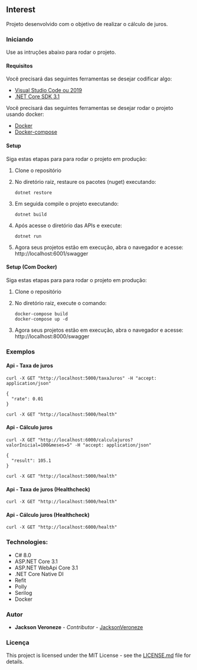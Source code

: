 ## Interest

Projeto desenvolvido com o objetivo de realizar o cálculo de juros.

### Iniciando
Use as intruções abaixo para rodar o projeto.

#### Requisitos
Você precisará das seguintes ferramentas se desejar codificar algo:

* [Visual Studio Code ou 2019](http://www.visualstudio.com/downloads/)
* [.NET Core SDK 3.1](http://www.microsoft.com/net/download)

Você precisará das seguintes ferramentas se desejar rodar o projeto usando docker:

* [Docker](http://www.docker.com/)
* [Docker-compose](http://docs.docker.com/compose/install/)

#### Setup
Siga estas etapas para para rodar o projeto em produção:

  1. Clone o repositório

  2. No diretório raiz, restaure os pacotes (nuget) executando:
     ```
     dotnet restore
     ```
  3. Em seguida compile o projeto executando:
     ```
     dotnet build
     ```
  3. Após acesse o diretório das APIs e execute:
     ```
     dotnet run
     ```
  4. Agora seus projetos estão em execução, abra o navegador e acesse: http://localhost:6001/swagger

#### Setup (Com Docker)

Siga estas etapas para para rodar o projeto em produção:

  1. Clone o repositório

  2. No diretório raiz, execute o comando:
     ```
     docker-compose build
     docker-compose up -d
     ```
  3. Agora seus projetos estão em execução, abra o navegador e acesse: http://localhost:8000/swagger

### Exemplos

#### Api - Taxa de juros

```
curl -X GET "http://localhost:5000/taxaJuros" -H "accept: application/json"

{
  "rate": 0.01
}

curl -X GET "http://localhost:5000/health"
````

#### Api - Cálculo juros

```
curl -X GET "http://localhost:6000/calculajuros?valorInicial=100&meses=5" -H "accept: application/json"

{
  "result": 105.1
}

curl -X GET "http://localhost:5000/health"
````

#### Api - Taxa de juros (Healthcheck)

```
curl -X GET "http://localhost:5000/health"
````

#### Api - Cálculo juros (Healthcheck)

```
curl -X GET "http://localhost:6000/health"
````

### Technologies:

- C# 8.0
- ASP.NET Core 3.1
- ASP.NET WebApi Core 3.1
- .NET Core Native DI
- Refit
- Polly
- Serilog
- Docker

### Autor
* **Jackson Veroneze** - *Contributor* - [JacksonVeroneze](http://github.com/JacksonVeroneze)


### Licença
This project is licensed under the MIT License - see the [LICENSE.md](http://github.com/jacksonveroneze/Interest/blob/develop/LICENSE) file for details.
